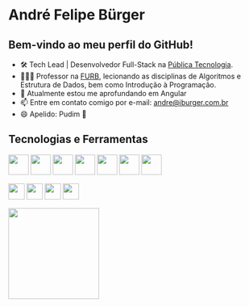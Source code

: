 # André Felipe Bürger
## Bem-vindo ao meu perfil do GitHub!

- 🛠️ Tech Lead | Desenvolvedor Full-Stack na [Pública Tecnologia](https://publicatecnologia.com.br/).
- 👨🏼‍🏫 Professor na [FURB](https://www.furb.br/pt), lecionando as disciplinas de Algoritmos e Estrutura de Dados, bem como Introdução à Programação.
- 🌱 Atualmente estou me aprofundando em Angular
- 📫 Entre em contato comigo por e-mail: andre@iburger.com.br
- 😄 Apelido: Pudim 🍮

## Tecnologias e Ferramentas
<img src="https://cdn.jsdelivr.net/gh/devicons/devicon/icons/java/java-original.svg" width="40" height="40" /> <img src="https://cdn.jsdelivr.net/gh/devicons/devicon/icons/spring/spring-original.svg" width="40" height="40" /> <img src="https://cdn.jsdelivr.net/gh/devicons/devicon/icons/mysql/mysql-original.svg" width="40" height="40" /> <img src="https://cdn.jsdelivr.net/gh/devicons/devicon/icons/postgresql/postgresql-original.svg" width="40" height="40" /> <img src="https://cdn.jsdelivr.net/gh/devicons/devicon/icons/gitlab/gitlab-original.svg" width="40" height="40" /> <img src="https://cdn.jsdelivr.net/gh/devicons/devicon/icons/jenkins/jenkins-original.svg" width="40" height="40" /> <img src="https://cdn.jsdelivr.net/gh/devicons/devicon/icons/jira/jira-original.svg" width="40" height="40" />

<img src="https://cdn.jsdelivr.net/gh/devicons/devicon/icons/wordpress/wordpress-plain.svg" width="32" height="32" /> <img src="https://cdn.jsdelivr.net/gh/devicons/devicon/icons/photoshop/photoshop-original.svg" width="32" height="32" /> <img src="https://cdn.jsdelivr.net/gh/devicons/devicon/icons/premierepro/premierepro-original.svg" width="32" height="32" /> <img src="https://cdn.jsdelivr.net/gh/devicons/devicon/icons/illustrator/illustrator-line.svg" width="32" height="32" /> 


<div>
<a href="https://github.com/afburger">
<img loading="lazy" height="180em" src="https://github-readme-stats.vercel.app/api/top-langs/?username=afburger&layout=compact&langs_count=7&theme=dracula"/>
<div>
<!--
  <img loading="lazy" height="180em" src="https://github-readme-stats.vercel.app/api?username=afburger&show_icons=true&theme=dracula&include_all_commits=true&count_private=true"/>
-->
